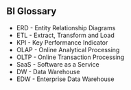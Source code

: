 ## BI Glossary

* ERD   - Entity Relationship Diagrams
* ETL   - Extract, Transform and Load
* KPI   - Key Performance Indicator
* OLAP  - Online Analytical Processing
* OLTP  - Online Transaction Processing
* SaaS  - Software as a Service
* DW    - Data Warehouse
* EDW   - Enterprise Data Warehouse
